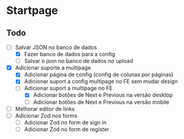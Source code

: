# Startpage

## Todo

- [ ] Salvar JSON no banco de dados
    - [x] Fazer banco de dados para a config
    - [ ] Salvar o json no banco de dados no upload
- [x] Adicionar suporte a multipage
    - [x] Adicionar página de config (config de colunas por páginas)
    - [x] Adicionar suport a config multipage no FE sem mudar design
    - [ ] Adicionar suport a multipage no FE
        - [x] Adicionar botões de Next e Previous na versão desktop
        - [ ] Adicionar botões de Next e Previous na versão mobile
- [ ] Melhorar editor de links
- [ ] Adicionar Zod nos forms
    - [ ] Adicionar Zod no form de sign in
    - [ ] Adicionar Zod no form de register
